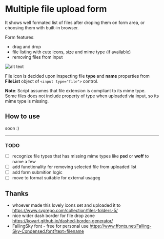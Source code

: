 # Multiple file upload form

It shows well formated list of files after droping them on form area, or choosing them with built-in browser.

Form features:
- drag and drop
- file listing with cute icons, size and  mime type (if available)
- removing files from input

![alt text](https://github.com/[username]/[reponame]/blob/[branch]/image.jpg?raw=true)

File icon is decided upon inspecting file **type** and **name** properties from **FileList** object of `<input type="file">` control.     

**Note**: Script assumes that file extension is compliant to its mime type.  
Some files does not include property of type when uploaded via input, so its mime type is missing.  
## How to use
soon :)

---
### TODO
- [ ] recognize file types that has missing mime types like **psd** or **woff** to name a few
- [ ] add functionality for removing selected file from uploaded list
- [ ] add form submition logic
- [ ] move to format suitable for external usageg

## Thanks
- whoever made this lovely icons set and uploaded it to https://www.svgrepo.com/collection/files-folders-5/
- nice wider dash border for file drop zone https://kovart.github.io/dashed-border-generator/
- FallingSky font - free for personal use https://www.ffonts.net/Falling-Sky-Condensed.font?text=filename